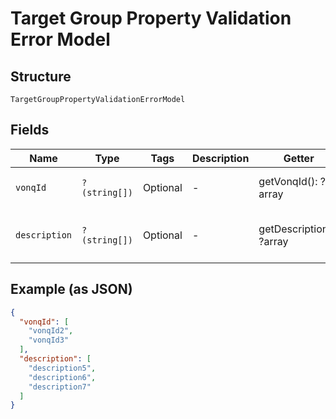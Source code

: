 
# Target Group Property Validation Error Model

## Structure

`TargetGroupPropertyValidationErrorModel`

## Fields

| Name | Type | Tags | Description | Getter | Setter |
|  --- | --- | --- | --- | --- | --- |
| `vonqId` | `?(string[])` | Optional | - | getVonqId(): ?array | setVonqId(?array vonqId): void |
| `description` | `?(string[])` | Optional | - | getDescription(): ?array | setDescription(?array description): void |

## Example (as JSON)

```json
{
  "vonqId": [
    "vonqId2",
    "vonqId3"
  ],
  "description": [
    "description5",
    "description6",
    "description7"
  ]
}
```

